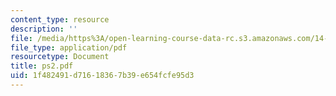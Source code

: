 ```yaml
---
content_type: resource
description: ''
file: /media/https%3A/open-learning-course-data-rc.s3.amazonaws.com/14-20-industrial-organization-and-public-policy-spring-2003/1f482491d71618367b39e654fcfe95d3_ps2.pdf
file_type: application/pdf
resourcetype: Document
title: ps2.pdf
uid: 1f482491-d716-1836-7b39-e654fcfe95d3
---
```

